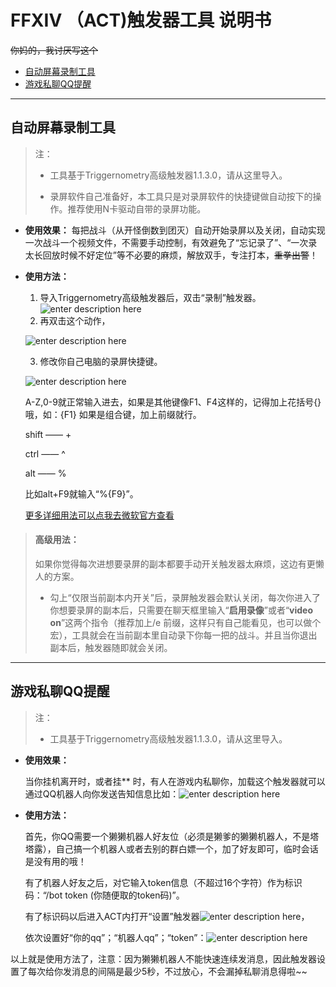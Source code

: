 # FFXIV （ACT)触发器工具  说明书
~~你妈的，我讨厌写这个~~

 - [自动屏幕录制工具](#自动屏幕录制工具)
 - [游戏私聊QQ提醒](#游戏私聊QQ提醒)




----------


## 自动屏幕录制工具

> 注：
> 
>  - 工具基于Triggernometry高级触发器1.1.3.0，请从这里导入。
> 
>        
>  - 录屏软件自己准备好，本工具只是对录屏软件的快捷键做自动按下的操作。推荐使用N卡驱动自带的录屏功能。

  
  

 - **使用效果：**
每把战斗（从开怪倒数到团灭）自动开始录屏以及关闭，自动实现一次战斗一个视频文件，不需要手动控制，有效避免了“忘记录了”、“一次录太长回放时候不好定位”等不必要的麻烦，解放双手，专注打本，~~重拳出警~~！


 

 - **使用方法：**

 

     1. 导入Triggernometry高级触发器后，双击“录制”触发器。
![enter description here](https://i.loli.net/2020/01/24/vZejd17X8PEnAS9.png)
     2. 再双击这个动作，
 
   ![enter description here](https://i.loli.net/2020/01/24/B5OdxwgqlFAr6yY.png)
 
   3. 修改你自己电脑的录屏快捷键。

   ![enter description here](https://i.loli.net/2020/01/24/1aEUj5oZngyVxQu.png)

   A-Z,0-9就正常输入进去，如果是其他键像F1、F4这样的，记得加上花括号{}哦，如：{F1}
    如果是组合键，加上前缀就行。
    
   shift —— + 
    
   ctrl      —— ^ 
    
   alt       —— %
    
   比如alt+F9就输入“%{F9}”。
   
   [更多详细用法可以点我去微软官方查看](https://docs.microsoft.com/en-us/dotnet/api/system.windows.forms.sendkeys.send?redirectedfrom=MSDN&view=netframework-4.8#System_Windows_Forms_SendKeys_Send_System_String_)

> #### **高级用法：**
>
>    如果你觉得每次进想要录屏的副本都要手动开关触发器太麻烦，这边有更懒人的方案。
> - 勾上“仅限当前副本内开关”后，录屏触发器会默认关闭，每次你进入了你想要录屏的副本后，只需要在聊天框里输入“**启用录像**”或者“**video on**”这两个指令（推荐加上/e 前缀，这样只有自己能看见，也可以做个宏），工具就会在当前副本里自动录下你每一把的战斗。并且当你退出副本后，触发器随即就会关闭。


----------
## 游戏私聊QQ提醒

> 注：
> 
>  - 工具基于Triggernometry高级触发器1.1.3.0，请从这里导入。

 - **使用效果：**

    当你挂机离开时，或者挂** 时，有人在游戏内私聊你，加载这个触发器就可以通过QQ机器人向你发送告知信息比如：![enter description here](https://i.loli.net/2020/02/17/xNfvyZ3eRgLzHAK.png)


 
 
 - **使用方法：**
   
   首先，你QQ需要一个獭獭机器人好友位（必须是獭爹的獭獭机器人，不是塔塔露），自己搞一个机器人或者去别的群白嫖一个，加了好友即可，临时会话是没有用的哦！
   
   有了机器人好友之后，对它输入token信息（不超过16个字符）作为标识码：“/bot token (你随便取的token码)”。

   有了标识码以后进入ACT内打开“设置”触发器![enter description here](https://i.loli.net/2020/02/17/qGWAacFB1hHJvSD.png)，

   依次设置好“你的qq”；“机器人qq”；“token”：![enter description here](https://i.loli.net/2020/02/17/DEFLC74UuKHoifS.png)


以上就是使用方法了，注意：因为獭獭机器人不能快速连续发消息，因此触发器设置了每次给你发消息的间隔是最少5秒，不过放心，不会漏掉私聊消息得啦~~
